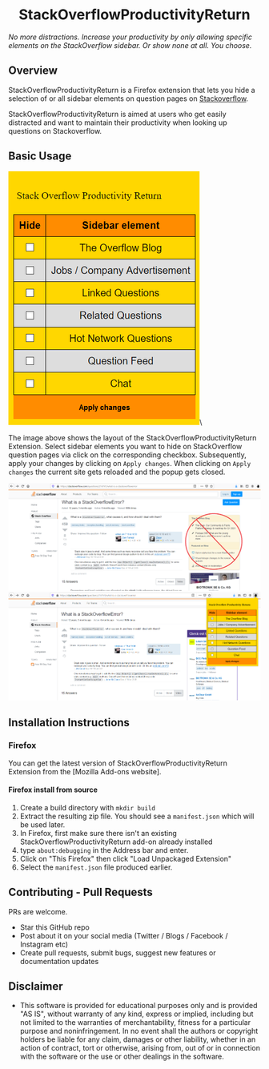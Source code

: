 <h1 align="center">StackOverflowProductivityReturn</h1>

*No more distractions. Increase your productivity by only allowing specific elements on the StackOverflow sidebar. Or show none at all. You choose.*

## Overview
StackOverflowProductivityReturn is a Firefox extension that lets you hide a selection of or all sidebar elements on question pages on [Stackoverflow](https://stackoverflow.com/).

StackOverflowProductivityReturn is aimed at users who get easily distracted and want to maintain their productivity when looking up questions on Stackoverflow.

## Basic Usage
<img src="img/Popup.png">\

The image above shows the layout of the StackOverflowProductivityReturn Extension. Select sidebar elements you want to hide on StackOverflow question pages via click on the corresponding checkbox. Subsequently, apply your changes by clicking on `Apply changes`. When clicking on `Apply changes` the current site gets reloaded and the popup gets closed.

<img src="img/ElementsShown.png">
<img src="img/ElementsHidden.png">

## Installation Instructions

### Firefox
You can get the latest version of StackOverflowProductivityReturn Extension from the [Mozilla Add-ons website].

#### Firefox install from source

1. Create a build directory with `mkdir build`
2. Extract the resulting zip file. You should see a `manifest.json` which will be used later.
3. In Firefox, first make sure there isn't an existing StackOverflowProductivityReturn add-on already installed
4. type `about:debugging` in the Address bar and enter.
5. Click on "This Firefox" then click "Load Unpackaged Extension"
6. Select the `manifest.json` file produced earlier.

## Contributing - Pull Requests
PRs are welcome.
- Star this GitHub repo
- Post about it on your social media (Twitter / Blogs / Facebook / Instagram etc)
- Create pull requests, submit bugs, suggest new features or documentation updates

## Disclaimer
* This software is provided for educational purposes only and
is provided "AS IS", without warranty of any kind, express or
implied, including but not limited to the warranties of merchantability, fitness for a particular purpose and noninfringement. In no event shall the authors or copyright holders be liable for any claim, damages or other liability, whether in an action of contract, tort or otherwise, arising from, out of or in connection with the software or the use or other dealings in the software.
